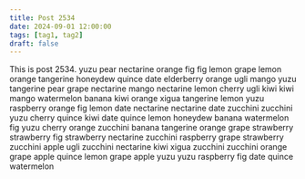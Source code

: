 ```yaml
---
title: Post 2534
date: 2024-09-01 12:00:00
tags: [tag1, tag2]
draft: false
---
```

This is post 2534.
yuzu
pear
nectarine
orange
fig
fig
lemon
grape
lemon
orange
tangerine
honeydew
quince
date
elderberry
orange
ugli
mango
yuzu
tangerine
pear
grape
nectarine
mango
nectarine
lemon
cherry
ugli
kiwi
kiwi
mango
watermelon
banana
kiwi
orange
xigua
tangerine
lemon
yuzu
raspberry
orange
fig
lemon
date
nectarine
nectarine
date
zucchini
zucchini
yuzu
cherry
quince
kiwi
date
quince
lemon
honeydew
banana
watermelon
fig
yuzu
cherry
orange
zucchini
banana
tangerine
orange
grape
strawberry
strawberry
fig
strawberry
nectarine
zucchini
raspberry
grape
strawberry
zucchini
apple
ugli
zucchini
nectarine
kiwi
xigua
zucchini
zucchini
orange
grape
apple
quince
lemon
grape
apple
yuzu
yuzu
raspberry
fig
date
quince
watermelon
